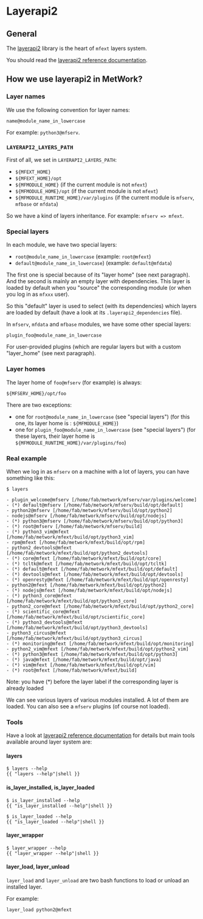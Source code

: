# Layerapi2

## General

The [layerapi2](https://github.com/metwork-framework/layerapi2) library is
the heart of `mfext` layers system.

You should read the [layerapi2 reference documentation](https://github.com/metwork-framework/layerapi2/blob/master/README.md).

## How we use layerapi2 in MetWork?

### Layer names

We use the following convention for layer names:

    name@module_name_in_lowercase

For example: `python3@mfserv`.

### `LAYERAPI2_LAYERS_PATH`

First of all, we set in `LAYERAPI2_LAYERS_PATH`:

- `${MFEXT_HOME}`
- `${MFEXT_HOME}/opt`
- `${MFMODULE_HOME}` (if the current module is not `mfext`)
- `${MFMODULE_HOME}/opt` (if the current module is not `mfext`)
- `${MFMODULE_RUNTIME_HOME}/var/plugins` (if the current module is `mfserv`, `mfbase` or `mfdata`)

So we have a kind of layers inheritance. For example: `mfserv => mfext`.

### Special layers

In each module, we have two special layers:

- `root@module_name_in_lowercase` (example: `root@mfext`)
- `default@module_name_in_lowercase`) (example: `default@mfdata`)

The first one is special because of its "layer home" (see next paragraph). And the
second is mainly an empty layer with dependencies. This layer is loaded
by default when you "source" the corresponding module (or when you log in as `mfxxx` user).

So this "default" layer is used to select (with its dependencies) which layers are
loaded by default (have a look at its `.layerapi2_dependencies` file).

In `mfserv`, `mfdata` and `mfbase` modules, we have some other special layers:

    plugin_foo@module_name_in_lowercase

For user-provided plugins (which are regular layers but with a custom "layer_home" (see next
paragraph).

### Layer homes

The layer home of `foo@mfserv` (for example) is always:

    ${MFSERV_HOME}/opt/foo

There are two exceptions:

- one for `root@module_name_in_lowercase` (see "special layers") (for this one,
its layer home is : `${MFMODULE_HOME}`)
- one for `plugin_foo@module_name_in_lowercase` (see "special layers") (for these layers,
their layer home is `${MFMODULE_RUNTIME_HOME}/var/plugins/foo`)


### Real example

When we log in as `mfserv` on a machine with a lot of layers, you can have something like this:

```console
$ layers

- plugin_welcome@mfserv [/home/fab/metwork/mfserv/var/plugins/welcome]
- (*) default@mfserv [/home/fab/metwork/mfserv/build/opt/default]
- python2@mfserv [/home/fab/metwork/mfserv/build/opt/python2]
- nodejs@mfserv [/home/fab/metwork/mfserv/build/opt/nodejs]
- (*) python3@mfserv [/home/fab/metwork/mfserv/build/opt/python3]
- (*) root@mfserv [/home/fab/metwork/mfserv/build]
- (*) python3_vim@mfext [/home/fab/metwork/mfext/build/opt/python3_vim]
- rpm@mfext [/home/fab/metwork/mfext/build/opt/rpm]
- python2_devtools@mfext [/home/fab/metwork/mfext/build/opt/python2_devtools]
- (*) core@mfext [/home/fab/metwork/mfext/build/opt/core]
- (*) tcltk@mfext [/home/fab/metwork/mfext/build/opt/tcltk]
- (*) default@mfext [/home/fab/metwork/mfext/build/opt/default]
- (*) devtools@mfext [/home/fab/metwork/mfext/build/opt/devtools]
- (*) openresty@mfext [/home/fab/metwork/mfext/build/opt/openresty]
- python2@mfext [/home/fab/metwork/mfext/build/opt/python2]
- (*) nodejs@mfext [/home/fab/metwork/mfext/build/opt/nodejs]
- (*) python3_core@mfext [/home/fab/metwork/mfext/build/opt/python3_core]
- python2_core@mfext [/home/fab/metwork/mfext/build/opt/python2_core]
- (*) scientific_core@mfext [/home/fab/metwork/mfext/build/opt/scientific_core]
- (*) python3_devtools@mfext [/home/fab/metwork/mfext/build/opt/python3_devtools]
- python3_circus@mfext [/home/fab/metwork/mfext/build/opt/python3_circus]
- (*) monitoring@mfext [/home/fab/metwork/mfext/build/opt/monitoring]
- python2_vim@mfext [/home/fab/metwork/mfext/build/opt/python2_vim]
- (*) python3@mfext [/home/fab/metwork/mfext/build/opt/python3]
- (*) java@mfext [/home/fab/metwork/mfext/build/opt/java]
- (*) vim@mfext [/home/fab/metwork/mfext/build/opt/vim]
- (*) root@mfext [/home/fab/metwork/mfext/build]
```

Note: you have (*) before the layer label if the corresponding layer is already loaded

We can see various layers of various modules installed. A lot of them are loaded.
You can also see a `mfserv` plugins (of course not loaded).

### Tools

Have a look at [layerapi2 reference documentation](https://github.com/metwork-framework/layerapi2/blob/master/README.md) for details but main tools available around layer system are:

#### layers

```console
$ layers --help
{{ "layers --help"|shell }}
```

#### is_layer_installed, is_layer_loaded

```console
$ is_layer_installed --help
{{ "is_layer_installed --help"|shell }}
```

```console
$ is_layer_loaded --help
{{ "is_layer_loaded --help"|shell }}
```

#### layer_wrapper

```console
$ layer_wrapper --help
{{ "layer_wrapper --help"|shell }}
```


#### layer_load, layer_unload

`layer_load` and `layer_unload` are two bash functions to load or unload
an installed layer.

For example:

```none
layer_load python2@mfext
```
